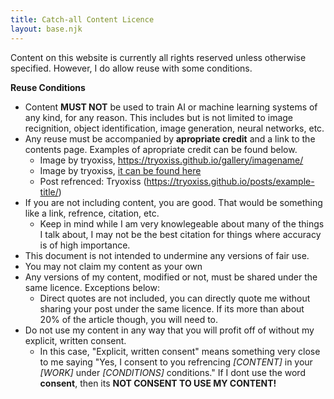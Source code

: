 ```yaml
---
title: Catch-all Content Licence
layout: base.njk
---
```


Content on this website is currently all rights reserved unless otherwise specified. However, I do allow reuse with some conditions. 

**Reuse Conditions**
- Content **MUST NOT** be used to train AI or machine learning systems of any kind, for any reason. This includes but is not limited to image recignition, object identification, image generation, neural networks, etc.
- Any reuse must be accompanied by **apropriate credit** and a link to the contents page. Examples of apropriate credit can be found below. 
    - Image by tryoxiss, https://tryoxiss.github.io/gallery/imagename/
    - Image by tryoxiss, [it can be found here](https://tryoxiss.github.io/gallery/imagename/)
    - Post refrenced: Tryoxiss (https://tryoxiss.github.io/posts/example-title/)
- If you are not including content, you are good. That would be something like a link, refrence, citation, etc.
    - Keep in mind while I am very knowlegeable about many of the things I talk about, I may not be the best citation for things where accuracy is of high importance.
- This document is not intended to undermine any versions of fair use.
- You may not claim my content as your own
- Any versions of my content, modified or not, must be shared under the same licence. Exceptions below: 
    - Direct quotes are not included, you can directly quote me without sharing your post under the same licence. If its more than about 20% of the article though, you will need to.
- Do not use my content in any way that you will profit off of without my explicit, written consent. 
    - In this case, "Explicit, written consent" means something very close to me saying "Yes, I consent to you refrencing *[CONTENT]* in your *[WORK]* under *[CONDITIONS]* conditions." If I dont use the word **consent**, then its **NOT CONSENT TO USE MY CONTENT!**